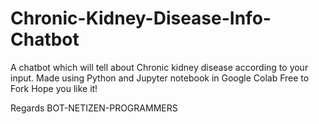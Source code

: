 # Chronic-Kidney-Disease-Info-Chatbot
A chatbot which will tell about Chronic kidney disease according to your input.
Made using Python and Jupyter notebook in Google Colab
Free to Fork
Hope you like it!

Regards
BOT-NETIZEN-PROGRAMMERS
